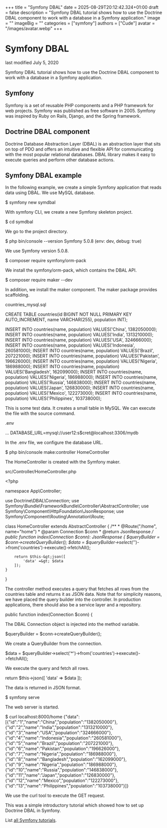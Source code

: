 +++
title = "Symfony DBAL"
date = 2025-08-29T20:12:42.324+01:00
draft = false
description = "Symfony DBAL tutorial shows how to use the Doctrine DBAL component to work with a database in a Symfony application."
image = ""
imageBig = ""
categories = ["symfony"]
authors = ["Cude"]
avatar = "/images/avatar.webp"
+++

# Symfony DBAL

last modified July 5, 2020 

Symfony DBAL tutorial shows how to use the Doctrine DBAL component to work
with a database in a Symfony application.

## Symfony

Symfony is a set of reusable PHP components and a PHP framework
for web projects. Symfony was published as free software in 2005. Symfony was
inspired by Ruby on Rails, Django, and the Spring framework.

## Doctrine DBAL component

Doctrine Database Abstraction Layer (DBAL) is an abstraction
layer that sits on top of PDO and offers an intuitive and flexible API
for communicating with the most popular relational databases.
DBAL library makes it easy to execute queries and perform other
database actions.

## Symfony DBAL example

In the following example, we create a simple Symfony application that
reads data using DBAL. We use MySQL database.

$ symfony new symdbal

With symfony CLI, we create a new Symfony skeleton project.

$ cd symdbal

We go to the project directory.

$ php bin/console --version
Symfony 5.0.8 (env: dev, debug: true)

We use Symfony version 5.0.8.

$ composer require symfony/orm-pack

We install the symfony/orm-pack, which contains the DBAL
API.

$ composer require maker --dev

In addition, we install the maker component. The maker package
provides scaffolding.

countries_mysql.sql
  

CREATE TABLE countries(id BIGINT NOT NULL PRIMARY KEY AUTO_INCREMENT,
    name VARCHAR(255), population INT);

INSERT INTO countries(name, population) VALUES('China', 1382050000);
INSERT INTO countries(name, population) VALUES('India', 1313210000);
INSERT INTO countries(name, population) VALUES('USA', 324666000);
INSERT INTO countries(name, population) VALUES('Indonesia', 260581000);
INSERT INTO countries(name, population) VALUES('Brazil', 207221000);
INSERT INTO countries(name, population) VALUES('Pakistan', 196626000);
INSERT INTO countries(name, population) VALUES('Nigeria', 186988000);
INSERT INTO countries(name, population) VALUES('Bangladesh', 162099000);
INSERT INTO countries(name, population) VALUES('Nigeria', 186988000);
INSERT INTO countries(name, population) VALUES('Russia', 146838000);
INSERT INTO countries(name, population) VALUES('Japan', 126830000);
INSERT INTO countries(name, population) VALUES('Mexico', 122273000);
INSERT INTO countries(name, population) VALUES('Philippines', 103738000);

This is some test data. It creates a small table in MySQL. We can
execute the file with the source command.

.env
  

...
DATABASE_URL=mysql://user12:s$cret@localhost:3306/mydb

In the .env file, we configure the database URL.

$ php bin/console make:controller HomeController

The HomeController is created with the Symfony maker.

src/Controller/HomeController.php
  

&lt;?php

namespace App\Controller;

use Doctrine\DBAL\Connection;
use Symfony\Bundle\FrameworkBundle\Controller\AbstractController;
use Symfony\Component\HttpFoundation\JsonResponse;
use Symfony\Component\Routing\Annotation\Route;

class HomeController extends AbstractController
{
    /**
     * @Route("/home", name="home")
     * @param Connection $conn
     * @return JsonResponse
     */
    public function index(Connection $conn): JsonResponse
    {
        $queryBuilder = $conn-&gt;createQueryBuilder();
        $data = $queryBuilder-&gt;select('*')-&gt;from('countries')-&gt;execute()-&gt;fetchAll();

        return $this-&gt;json([
            'data' =&gt; $data
        ]);
    }
}

The controller method executes a query that fetches all rows from the
countries table and returns it as JSON data. Note that for
simplicity reasons, we have placed the query builder into the controller. In
production applications, there should also be a service layer and a repository.

public function index(Connection $conn)
{

The DBAL Connection object is injected into the method
variable.

$queryBuilder = $conn-&gt;createQueryBuilder();

We create a QueryBuilder from the connection.

$data = $queryBuilder-&gt;select('*')-&gt;from('countries')-&gt;execute()-&gt;fetchAll();

We execute the query and fetch all rows.

return $this-&gt;json([
    'data' =&gt; $data
]);

The data is returned in JSON format.

$ symfony serve

The web server is started.

$ curl localhost:8000/home
{"data":[{"id":"1","name":"China","population":"1382050000"},
{"id":"2","name":"India","population":"1313210000"},
{"id":"3","name":"USA","population":"324666000"},
{"id":"4","name":"Indonesia","population":"260581000"},
{"id":"5","name":"Brazil","population":"207221000"},
{"id":"6","name":"Pakistan","population":"196626000"},
{"id":"7","name":"Nigeria","population":"186988000"},
{"id":"8","name":"Bangladesh","population":"162099000"},
{"id":"9","name":"Nigeria","population":"186988000"},
{"id":"10","name":"Russia","population":"146838000"},
{"id":"11","name":"Japan","population":"126830000"},
{"id":"12","name":"Mexico","population":"122273000"},
{"id":"13","name":"Philippines","population":"103738000"}]}

We use the curl tool to execute the GET request.

This was a simple introductory tutorial which showed how to set up Doctrine
DBAL in Symfony.

List [all Symfony tutorials](/all#symfony).
